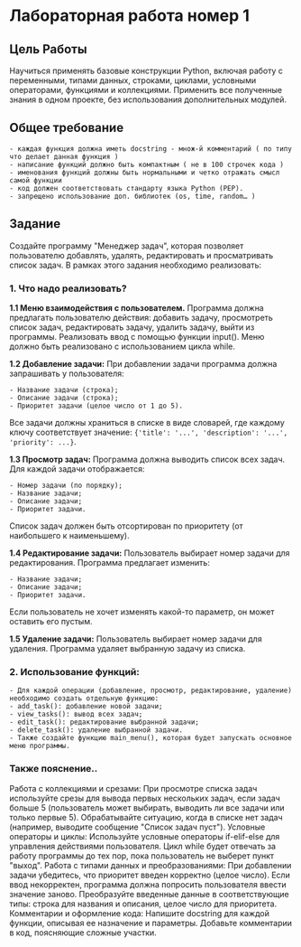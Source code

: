 # Лабораторная работа номер 1

## Цель Работы

Научиться применять базовые конструкции Python, включая работу с переменными, типами данных, строками, циклами, условными операторами, функциями и коллекциями. Применить все полученные знания в одном проекте, без использования дополнительных модулей.

## Общее требование

    - каждая функция должна иметь docstring - множ-й комментарий ( по типу что делает данная функция )
    - написание функций должно быть компактным ( не в 100 строчек кода )
    - именования функций должны быть нормальными и четко отражать смысл самой функции
    - код должен соответствовать стандарту языка Python (PEP).
    - запрещено использование доп. библиотек (os, time, random… )

## Задание
Создайте программу "Менеджер задач", которая позволяет пользователю добавлять, удалять, редактировать и просматривать список задач. В рамках этого задания необходимо реализовать:

### 1. Что надо реализовать?

**1.1 Меню взаимодействия с пользователем.**
Программа должна предлагать пользователю действия: добавить задачу, просмотреть список задач, редактировать задачу, удалить задачу, выйти из программы. Реализовать ввод с помощью функции input(). Меню должно быть реализовано с использованием цикла while.

**1.2 Добавление задачи:**
При добавлении задачи программа должна запрашивать у пользователя:

    - Название задачи (строка);
    - Описание задачи (строка);
    - Приоритет задачи (целое число от 1 до 5).

Все задачи должны храниться в списке в виде словарей, где каждому ключу соответствует значение: `{'title': '...', 'description': '...', 'priority': ...}`.

**1.3 Просмотр задач:**
Программа должна выводить список всех задач. Для каждой задачи отображается:

    - Номер задачи (по порядку);
    - Название задачи;
    - Описание задачи;
    - Приоритет задачи.

Список задач должен быть отсортирован по приоритету (от наибольшего к наименьшему).

**1.4 Редактирование задачи:**
Пользователь выбирает номер задачи для редактирования. Программа предлагает изменить:
   
    - Название задачи;
    - Описание задачи;
    - Приоритет задачи.

Если пользователь не хочет изменять какой-то параметр, он может оставить его пустым.

**1.5 Удаление задачи:**
Пользователь выбирает номер задачи для удаления. Программа удаляет выбранную задачу из списка.


### 2. Использование функций:

    - Для каждой операции (добавление, просмотр, редактирование, удаление) необходимо создать отдельную функцию:
    - add_task(): добавление новой задачи;
    - view_tasks(): вывод всех задач;
    - edit_task(): редактирование выбранной задачи;
    - delete_task(): удаление выбранной задачи.
    - Также создайте функцию main_menu(), которая будет запускать основное меню программы.

### Также пояснение..
Работа с коллекциями и срезами: При просмотре списка задач используйте срезы для вывода первых нескольких задач, если задач больше 5 (пользователь может выбирать, выводить ли все задачи или только первые 5). Обрабатывайте ситуацию, когда в списке нет задач (например, выводите сообщение "Список задач пуст").
Условные операторы и циклы: Используйте условные операторы if-elif-else для управления действиями пользователя. Цикл while будет отвечать за работу программы до тех пор, пока пользователь не выберет пункт "выход".
Работа с типами данных и преобразованиями: При добавлении задачи убедитесь, что приоритет введен корректно (целое число). Если ввод некорректен, программа должна попросить пользователя ввести значение заново. Преобразуйте введенные данные в соответствующие типы: строка для названия и описания, целое число для приоритета.
Комментарии и оформление кода: Напишите docstring для каждой функции, описывая ее назначение и параметры. Добавьте комментарии в код, поясняющие сложные участки.

